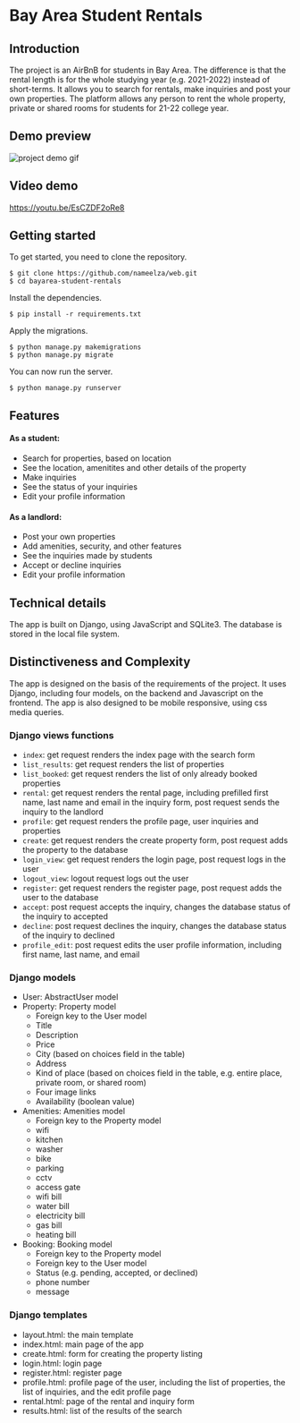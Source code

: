 # Bay Area Student Rentals
## Introduction
The project is an AirBnB for students in Bay Area. The difference is that the rental length is for the whole studying year (e.g. 2021-2022) instead of short-terms. It allows you to search for rentals, make inquiries and post your own properties. The platform allows any person to rent the whole property, private or shared rooms for students for 21-22 college year.

## Demo preview
![project demo gif](student.gif)

## Video demo
<https://youtu.be/EsCZDF2oRe8>

## Getting started
To get started, you need to clone the repository.
```
$ git clone https://github.com/nameelza/web.git
$ cd bayarea-student-rentals
```

Install the dependencies.
```
$ pip install -r requirements.txt
```

Apply the migrations.
```
$ python manage.py makemigrations
$ python manage.py migrate
```

You can now run the server.
```
$ python manage.py runserver
```

## Features
#### As a student:
* Search for properties, based on location
* See the location, amenitites and other details of the property
* Make inquiries
* See the status of your inquiries
* Edit your profile information
#### As a landlord:
* Post your own properties
* Add amenities, security, and other features
* See the inquiries made by students
* Accept or decline inquiries
* Edit your profile information

## Technical details
The app is built on Django, using JavaScript and SQLite3. The database is stored in the local file system.

## Distinctiveness and Complexity
The app is designed on the basis of the requirements of the project. It uses Django, including four models, on the backend and Javascript on the frontend. The app is also designed to be mobile responsive, using css media queries.

### Django views functions
* `index`: get request renders the index page with the search form
* `list_results`: get request renders the list of properties
* `list_booked`: get request renders the list of only already booked properties
* `rental`: get request renders the rental page, including prefilled first name, last name and  email in the inquiry form, post request sends the inquiry to the landlord
* `profile`: get request renders the profile page, user inquiries and properties
* `create`: get request renders the create property form, post request adds the property to the database
* `login_view`: get request renders the login page, post request logs in the user
* `logout_view`: logout request logs out the user
* `register`: get request renders the register page, post request adds the user to the database
* `accept`: post request accepts the inquiry, changes the database status of the inquiry to accepted
* `decline`: post request declines the inquiry, changes the database status of the inquiry to declined
* `profile_edit`: post request edits the user profile information, including first name, last name, and email

### Django models
* User: AbstractUser model
* Property: Property model
    * Foreign key to the User model
    * Title
    * Description
    * Price
    * City (based on choices field in the table)
    * Address
    * Kind of place (based on choices field in the table, e.g. entire place, private room, or shared room)
    * Four image links
    * Availability (boolean value)
* Amenities: Amenities model
    * Foreign key to the Property model
    * wifi
    * kitchen
    * washer
    * bike
    * parking
    * cctv
    * access gate
    * wifi bill
    * water bill
    * electricity bill
    * gas bill
    * heating bill
* Booking: Booking model
    * Foreign key to the Property model
    * Foreign key to the User model
    * Status (e.g. pending, accepted, or declined)
    * phone number
    * message

### Django templates
* layout.html: the main template
* index.html: main page of the app
* create.html: form for creating the property listing
* login.html: login page
* register.html: register page
* profile.html: profile page of the user, including the list of properties, the list of inquiries, and the edit profile page
* rental.html: page of the rental and inquiry form
* results.html: list of the results of the search


